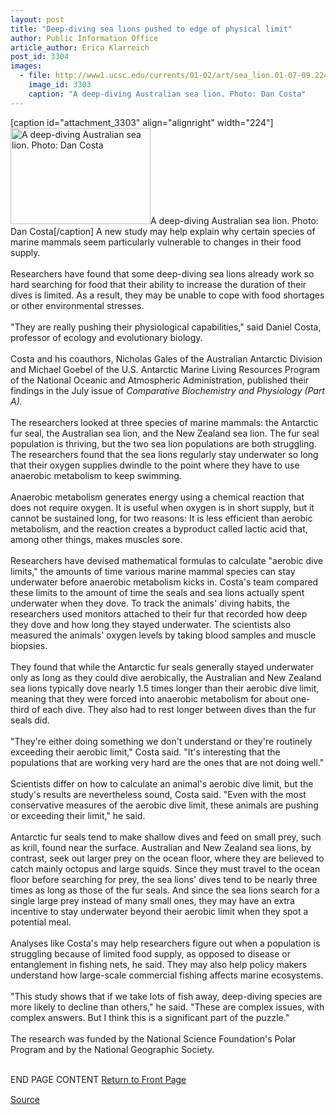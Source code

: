 ```yaml
---
layout: post
title: "Deep-diving sea lions pushed to edge of physical limit"
author: Public Information Office
article_author: Erica Klarreich
post_id: 3304
images:
  - file: http://www1.ucsc.edu/currents/01-02/art/sea_lion.01-07-09.224.jpg
    image_id: 3303
    caption: "A deep-diving Australian sea lion. Photo: Dan Costa"
---
```


[caption id="attachment_3303" align="alignright" width="224"]<a href="http://dev-ucsc-news.pantheonsite.io/wp-content/uploads/2001/07/sea_lion.01-07-09.224.jpg"><img class="size-full wp-image-3303" src="http://dev-ucsc-news.pantheonsite.io/wp-content/uploads/2001/07/sea_lion.01-07-09.224.jpg" alt="A deep-diving Australian sea lion. Photo: Dan Costa" width="224" height="154" /></a>A deep-diving Australian sea lion. Photo: Dan Costa[/caption]
A new study may help explain why certain species of marine mammals seem particularly vulnerable to changes in their food supply.<br>
<br>
Researchers have found that some deep-diving sea lions already work so hard searching for food that their ability to increase the duration of their dives is limited. As a result, they may be unable to cope with food shortages or other environmental stresses.<br>
<br>
"They are really pushing their physiological capabilities," said Daniel Costa, professor of ecology and evolutionary biology.<br>
<br>
Costa and his coauthors, Nicholas Gales of the Australian Antarctic Division and Michael Goebel of the U.S. Antarctic Marine Living Resources Program of the National Oceanic and Atmospheric Administration, published their findings in the July issue of <i>Comparative Biochemistry and Physiology (Part A).<br>
<br></i> The researchers looked at three species of marine mammals: the Antarctic fur seal, the Australian sea lion, and the New Zealand sea lion. The fur seal population is thriving, but the two sea lion populations are both struggling. The researchers found that the sea lions regularly stay underwater so long that their oxygen supplies dwindle to the point where they have to use anaerobic metabolism to keep swimming.<br>
<br>
Anaerobic metabolism generates energy using a chemical reaction that does not require oxygen. It is useful when oxygen is in short supply, but it cannot be sustained long, for two reasons: It is less efficient than aerobic metabolism, and the reaction creates a byproduct called lactic acid that, among other things, makes muscles sore.<br>
<br>
Researchers have devised mathematical formulas to calculate "aerobic dive limits," the amounts of time various marine mammal species can stay underwater before anaerobic metabolism kicks in. Costa's team compared these limits to the amount of time the seals and sea lions actually spent underwater when they dove. To track the animals' diving habits, the researchers used monitors attached to their fur that recorded how deep they dove and how long they stayed underwater. The scientists also measured the animals' oxygen levels by taking blood samples and muscle biopsies.<br>
<br>
They found that while the Antarctic fur seals generally stayed underwater only as long as they could dive aerobically, the Australian and New Zealand sea lions typically dove nearly 1.5 times longer than their aerobic dive limit, meaning that they were forced into anaerobic metabolism for about one-third of each dive. They also had to rest longer between dives than the fur seals did.<br>
<br>
"They're either doing something we don't understand or they're routinely exceeding their aerobic limit," Costa said. "It's interesting that the populations that are working very hard are the ones that are not doing well."<br>
<br>
Scientists differ on how to calculate an animal's aerobic dive limit, but the study's results are nevertheless sound, Costa said. "Even with the most conservative measures of the aerobic dive limit, these animals are pushing or exceeding their limit," he said.<br>
<br>
Antarctic fur seals tend to make shallow dives and feed on small prey, such as krill, found near the surface. Australian and New Zealand sea lions, by contrast, seek out larger prey on the ocean floor, where they are believed to catch mainly octopus and large squids. Since they must travel to the ocean floor before searching for prey, the sea lions' dives tend to be nearly three times as long as those of the fur seals. And since the sea lions search for a single large prey instead of many small ones, they may have an extra incentive to stay underwater beyond their aerobic limit when they spot a potential meal.<br>
<br>
Analyses like Costa's may help researchers figure out when a population is struggling because of limited food supply, as opposed to disease or entanglement in fishing nets, he said. They may also help policy makers understand how large-scale commercial fishing affects marine ecosystems.<br>
<br>
"This study shows that if we take lots of fish away, deep-diving species are more likely to decline than others," he said. "These are complex issues, with complex answers. But I think this is a significant part of the puzzle."<br>
<br>
The research was funded by the National Science Foundation's Polar Program and by the National Geographic Society.
<p>
  <br>
  END PAGE CONTENT <a href="../../index.html">Return to Front Page</a> <img align="bottom" alt=" " border="0" height="1" src="../../images/trans.gif" width="385">
</p>
<p><a href="http://www1.ucsc.edu/currents/01-02/07-09/sealions.html" title="Permalink to sealions">Source</a></p>
